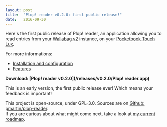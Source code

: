 ```yaml
---
layout: post
title:  "Plop! reader v0.2.0: first public release!"
date:   2016-09-30
---
```


Here's the first public release of Plop! reader, an application allowing you to read entries from your [Wallabag v2](https://www.wallabag.org/) instance, on your [Pocketbook Touch Lux](http://www.pocketbook-int.com/fr/products/pocketbook-touch-lux-3).

For more informations:

 * [Installation and configuration](/install-and-configure.html)
 * [Features](/features.html)

**Download: [Plop! reader v0.2.0](/releases/v0.2.0/Plop! reader.app)**

This is an early version, the first public release ever! Which means your feedback is important!

This project is open-source, under GPL-3.0. Sources are on [Github: pmartin/plop-reader](https://github.com/pmartin/plop-reader).
<br>If you are curious about what might come next, take a look at [my current roadmap](/2016/09/23/roadmap-september-2016.html).
